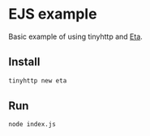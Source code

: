 # EJS example

Basic example of using tinyhttp and [Eta](https://github.com/eta-dev/eta).

## Install

```sh
tinyhttp new eta
```

## Run

```sh
node index.js
```
